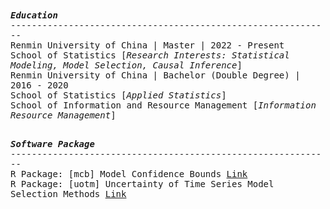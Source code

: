 <samp>
  <b><i>Education</i></b> </br>
  -------------------------------------------------------------</br>
  Renmin University of China | Master | 2022 - Present </br>
  School of Statistics [<i>Research Interests: Statistical Modeling, Model Selection, Causal Inference</i>] </br>
  Renmin University of China | Bachelor (Double Degree) | 2016 - 2020 </br>
  School of Statistics [<i>Applied Statistics</i>] </br>
  School of Information and Resource Management [<i>Information Resource Management</i>] </br>
  </br>
  
  <b><i>Software Package</i></b> </br>
  -------------------------------------------------------------</br>
  R Package: [mcb] Model Confidence Bounds <a href="https://cran.r-project.org/web/packages/mcb/index.html">Link</a> </br>
  R Package: [uotm] Uncertainty of Time Series Model Selection Methods <a href="https://cran.r-project.org/web/packages/uotm/index.html">Link</a> </br>
  </br>
